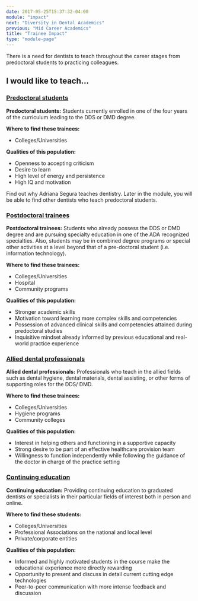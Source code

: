 ```yaml
---
date: 2017-05-25T15:37:32-04:00
module: "impact"
next: "Diversity in Dental Academics"
previous: "Mid Career Academics"
title: "Trainee Impact"
type: "module-page"
---
```


There is a need for dentists to teach throughout the career stages from predoctoral students to practicing colleagues.

<h2 class="question_intro_header">I would like to teach...</h2>
  <div class="panel-group" id="accordion">
    <div class="panel panel-default">
      <div class="panel-heading">
        <h3 class="panel-title">
          <a data-toggle="collapse" href="#collapse1" class="collapsed">Predoctoral students</a>
        </h3>
      </div>
      <div id="collapse1" class="panel-collapse collapse">
        <div class="panel-body">
<p><strong>Predoctoral students:</strong> Students currently enrolled in one of the four years of the curriculum leading to the DDS or DMD degree.</p>
<p><strong>Where to find these trainees:</strong></p>
<ul>
<li>Colleges/Universities</li>
</ul>
<p><strong>Qualities of this population:</strong></p>
<ul> 
<li>Openness to accepting criticism</li>
<li>Desire to learn</li>
<li>High level of energy and persistence</li>
<li>High IQ and motivation</li>
</ul>
<p>Find out why Adriana Segura teaches dentistry. Later in the module, you will be able to find other dentists who teach predoctoral students.</p>
        </div>
      </div>
    </div>
    <div class="panel panel-default">
      <div class="panel-heading">
        <h3 class="panel-title">
          <a data-toggle="collapse" href="#collapse2" class="collapsed">Postdoctoral trainees</a>
        </h3>
      </div>
      <div id="collapse2" class="panel-collapse collapse">
        <div class="panel-body">
<p><strong>Postdoctoral trainees:</strong> Students who already possess the DDS or DMD degree and are pursuing specialty education in one of the ADA recognized specialties. Also, students may be in combined degree programs or special other activities at a level beyond that of a pre-doctoral student (i.e. information technology).</p>
<p><strong>Where to find these trainees:</strong></p>
<ul>
<li>Colleges/Universities</li>
<li>Hospital</li>
<li>Community programs</li>
</ul>
<p><strong>Qualities of this population:</strong></p>
<ul> 
<li>Stronger academic skills</li>
<li>Motivation toward learning more complex skills and competencies</li>
<li>Possession of advanced clinical skills and competencies attained during predoctoral studies</li>
<li>Inquisitive mindset already informed by previous educational and real-world practice experience</li>
</ul>
        </div>
      </div>
    </div>
    <div class="panel panel-default">
      <div class="panel-heading">
        <h3 class="panel-title">
          <a data-toggle="collapse" href="#collapse3" class="collapsed">Allied dental professionals</a>
        </h3>
      </div>
      <div id="collapse3" class="panel-collapse collapse">
        <div class="panel-body">
<p><strong>Allied dental professionals:</strong> Professionals who teach in the allied fields such as dental hygiene, dental materials, dental assisting, or other forms of supporting roles for the DDS/ DMD.</p>
<p><strong>Where to find these trainees:</strong></p>
<ul>
<li>Colleges/Universities</li>
<li>Hygiene programs</li>
<li>Community colleges</li>
</ul>
<p><strong>Qualities of this population:</strong></p>
<ul>
<li>Interest in helping others and functioning in a supportive capacity</li>
<li>Strong desire to be part of an effective healthcare provision team</li>
<li>Willingness to function independently while following the guidance of the doctor in charge of the practice setting</li>
</ul>
        </div>
      </div>
    </div>
    <div class="panel panel-default">
      <div class="panel-heading">
        <h3 class="panel-title">
          <a data-toggle="collapse" href="#collapse4" class="collapsed">Continuing education</a>
        </h3>
      </div>
      <div id="collapse4" class="panel-collapse collapse">
        <div class="panel-body">
<p><strong>Continuing education:</strong> Providing continuing education to graduated dentists or specialists in their particular fields of interest both in person and online.</p>
<p><strong>Where to find these students:</strong></p>
<ul>
<li>Colleges/Universities</li>
<li>Professional Associations on the national and local level</li>
<li>Private/corporate entities</li>
</ul>
<p><strong>Qualities of this population:</strong></p>
<ul>
<li>Informed and highly motivated students in the course make the educational experience more directly rewarding</li>
<li>Opportunity to present and discuss in detail current cutting edge technologies</li>
<li>Peer-to-peer communication with more intense feedback and discussion</li>
</ul>
        </div>
      </div>
    </div>
  </div> 
